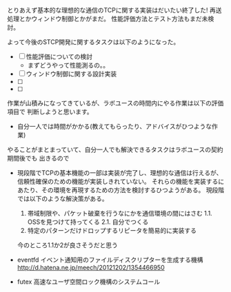
とりあえず基本的な理想的な通信のTCPに関する実装はだいたい終了した!
再送処理とかウィンドウ制御とかがまだ。
性能評価方法とテスト方法もまだ未検討。

よって今後のSTCP開発に関するタスクは以下のようになった。

 - [ ] 性能評価についての検討
    - まずどうやって性能測るの。。
 - [ ] ウィンドウ制御に関する設計実装
 - [ ]
 - [ ]

作業が山積みになってきているが、ラボユースの時間内にやる作業は以下の評価項目で
判断しようと思います。

 - 自分一人では時間がかかる(教えてもらったり、アドバイスがひつような作業)

やることがまとまっていて、自分一人でも解決できるタスクはラボユースの契約期間後でも
出きるので





 - 現段階でTCPの基本機能の一部は実装が完了し、理想的な通信は行えるが、
   信頼性確保のための機能が実装しきれていない。
   それらの機能を実装するにあたり、その環境を再現するための方法を検討するひつようがある。
   現段階では以下のような解決策がある。

    1. 帯域制限や、パケット破棄を行うなにかを通信環境の間にはさむ
	   1.1. OSSを見つけて持ってくる
	   2.1. 自分でつくる
	2. 特定のパターンだけドロップするリピータを簡易的に実装する

   今のところ1.1か2が良さそうだと思う


- eventfd イベント通知用のファイルディスクリプターを生成する機構
  http://d.hatena.ne.jp/meech/20121202/1354466950
- futex 高速なユーザ空間ロック機構のシステムコール
